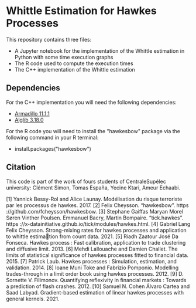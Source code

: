 # Whittle Estimation for Hawkes Processes

This repository contains three files:
- A Jupyter notebook for the implementation of the Whittle estimation in Python with some time execution graphs
- The R code used to compute the execution times  
- The C++ implementation of the Whittle estimation

## Dependencies

For the C++ implementation you will need the following dependencies:
- [Armadillo 11.1.1](http://arma.sourceforge.net/download.html)
- [Alglib 3.18.0](https://www.alglib.net/download.php)

For the R code you will need to install the "hawkesbow" package via the following command in your R terminal:
- install.packages("hawkesbow")


## Citation

This code is part of the work of fours students of CentraleSupélec university: Clément Simon, Tomas España, Yecine Ktari, Ameur Echaabi. 

[1] Yannick Bessy-Rol and Alice Launay. Modélisation du risque terroriste par les processus de hawkes. 2017.
[2] Felix Cheysson. “hawkesbow”. https ://github.com/fcheysson/hawkesbow.
[3] Stephane Gaiffas Maryan Morel Søren Vinther Poulsen. Emmanuel Bacry, Martin Bompaire. “tick.hawkes”.
https ://x-datainitiative.github.io/tick/modules/hawkes.html.
[4] Gabriel Lang Felix Cheysson. Strong-mixing rates for hawkes processes and application to whittle estimation from count data. 2021.
[5] Riadh Zaatour José Da Fonseca. Hawkes process : Fast calibration, application to trade clustering and
diffusive limit. 2013.
[6] Mehdi Lallouache and Damien Challet. The limits of statistical significance of hawkes processes fitted to
financial data. 2015.
[7] Patrick Laub. Hawkes processes : Simulation, estimation, and validation. 2014.
[8] Ioane Muni Toke and Fabrizio Pomponio. Modelling trades-through in a limit order book using hawkes
processes. 2012.
[9] D. Sornette V. Filimonov. Quantifying reflexivity in financial markets : Towards a prediction of flash
crashes. 2012.
[10] Samuel N. Cohen Álvaro Cartea and Saad Labyad. Gradient-based estimation of linear hawkes processes
with general kernels. 2021.
